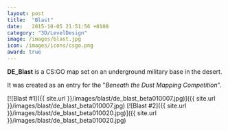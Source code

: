 ```yaml
---
layout: post
title:  "Blast"
date:   2015-10-05 21:51:56 +0100
category: "3D/LevelDesign"
image: /images/blast.jpg
icon: /images/icons/csgo.png
award: true
---
```


**DE_Blast** is a CS:GO map set on an underground military base in the desert.

It was created as an entry for the "_Beneath the Dust Mapping Competition_".

[![Blast #1]({{ site.url }}/images/blast/de_blast_beta010007.jpg)]({{ site.url }}/images/blast/de_blast_beta010007.jpg)
[![Blast #2]({{ site.url }}/images/blast/de_blast_beta010020.jpg)]({{ site.url }}/images/blast/de_blast_beta010020.jpg)
